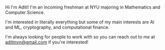 Hi I'm Aditi! I'm an incoming freshman at NYU majoring in Mathematics and Computer Science. 

I'm interested in literally everything but some of my main interests are AI and ML, cryptography, and computational finance. 

I'm always looking for people to work with so you can reach out to me at aditinyn@gmail.com if you're interested!
